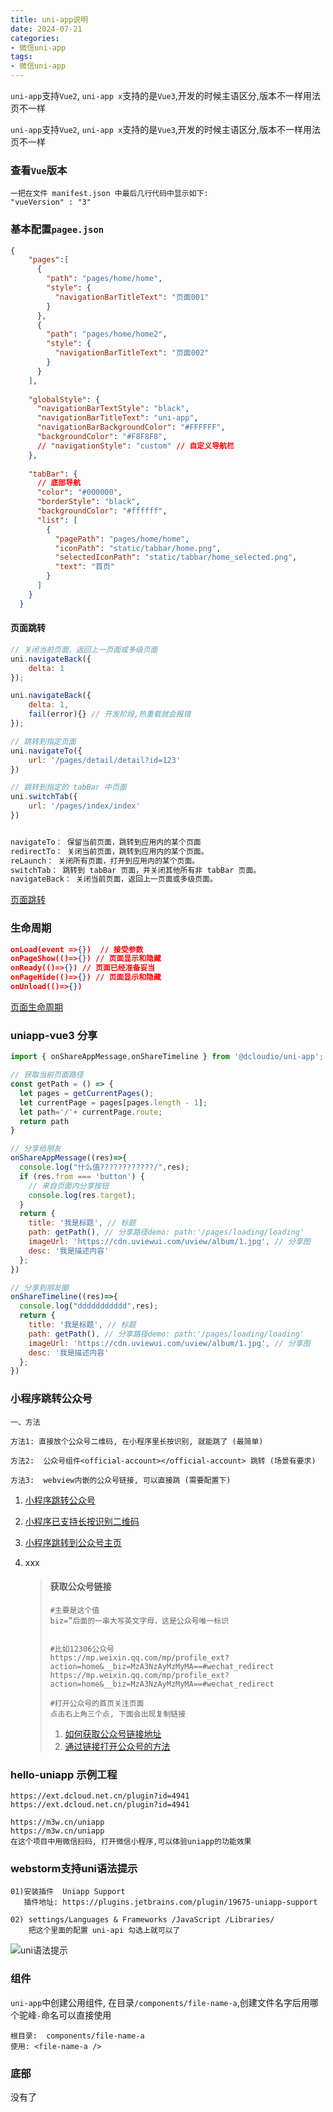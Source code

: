 ```yaml
---
title: uni-app说明
date: 2024-07-21
categories: 
- 微信uni-app
tags:
- 微信uni-app
---
```

`uni-app`支持`Vue2`, `uni-app x`支持的是`Vue3`,开发的时候主语区分,版本不一样用法页不一样

`uni-app`支持`Vue2`, `uni-app x`支持的是`Vue3`,开发的时候主语区分,版本不一样用法页不一样

<!-- more -->

### 查看`Vue`版本

```wiki
一把在文件 manifest.json 中最后几行代码中显示如下:
"vueVersion" : "3"
```



### 基本配置`pagee.json`

```json
{
    "pages":[
      {
        "path": "pages/home/home",
        "style": {
          "navigationBarTitleText": "页面001"
        }
      },
      {
        "path": "pages/home/home2",
        "style": {
          "navigationBarTitleText": "页面002"
        }
      }
    ],
    
    "globalStyle": {
      "navigationBarTextStyle": "black",
      "navigationBarTitleText": "uni-app",
      "navigationBarBackgroundColor": "#FFFFFF",
      "backgroundColor": "#F8F8F8",
      // "navigationStyle": "custom" // 自定义导航栏
    },
    
    "tabBar": {
      // 底部导航
      "color": "#000000",
      "borderStyle": "black",
      "backgroundColor": "#ffffff",
      "list": [
        {
          "pagePath": "pages/home/home",
          "iconPath": "static/tabbar/home.png",
          "selectedIconPath": "static/tabbar/home_selected.png",
          "text": "首页"
        }
      ]
    }
  }
```

#### 页面跳转

```js
// 关闭当前页面，返回上一页面或多级页面
uni.navigateBack({
    delta: 1
});

uni.navigateBack({
    delta: 1,
    fail(error){} // 开发阶段,热重载就会报错
});

// 跳转到指定页面
uni.navigateTo({
    url: '/pages/detail/detail?id=123'
})

// 跳转到指定的 tabBar 中页面
uni.switchTab({
    url: '/pages/index/index'
})


navigateTo： 保留当前页面，跳转到应用内的某个页面
redirectTo： 关闭当前页面，跳转到应用内的某个页面。
reLaunch： 关闭所有页面，打开到应用内的某个页面。
switchTab： 跳转到 tabBar 页面，并关闭其他所有非 tabBar 页面。
navigateBack： 关闭当前页面，返回上一页面或多级页面。
```

 [页面跳转](https://doc.dcloud.net.cn/uni-app-x/api/navigator.html#navigateto)

### 生命周期

```json
onLoad(event =>{}) 	// 接受参数
onPageShow(()=>{}) // 页面显示和隐藏
onReady(()=>{}) // 页面已经准备妥当
onPageHide(()=>{}) // 页面显示和隐藏
onUnload(()=>{})

```

 [页面生命周期](https://doc.dcloud.net.cn/uni-app-x/page.html#lifecycle)

### uniapp-vue3 分享

```js
import { onShareAppMessage,onShareTimeline } from '@dcloudio/uni-app';

// 获取当前页面路径
const getPath = () => {
  let pages = getCurrentPages();
  let currentPage = pages[pages.length - 1];
  let path='/'+ currentPage.route;
  return path
}

// 分享给朋友
onShareAppMessage((res)=>{
  console.log("什么值????????????/",res);
  if (res.from === 'button') {
    // 来自页面内分享按钮
    console.log(res.target);
  }
  return {
    title: '我是标题', // 标题
    path: getPath(), // 分享路径demo: path:'/pages/loading/loading'
    imageUrl: 'https://cdn.uviewui.com/uview/album/1.jpg', // 分享图
    desc: '我是描述内容'
  };
})

// 分享到朋友圈
onShareTimeline((res)=>{
  console.log("ddddddddddd",res);
  return {
    title: '我是标题', // 标题
    path: getPath(), // 分享路径demo: path:'/pages/loading/loading'
    imageUrl: 'https://cdn.uviewui.com/uview/album/1.jpg', // 分享图
    desc: '我是描述内容'
  };
})
```



### 小程序跳转公众号

```wiki
一、方法

方法1: 直接放个公众号二维码, 在小程序里长按识别, 就能跳了 (最简单)

方法2:  公众号组件<official-account></official-account> 跳转 (场景有要求)

方法3:  webview内嵌的公众号链接, 可以直接跳 (需要配置下)
```

1. [小程序跳转公众号](https://developers.weixin.qq.com/community/develop/article/doc/00006c4efecd181d729fb8f7f5bc13)

2. [小程序已支持长按识别二维码](https://developers.weixin.qq.com/community/develop/article/doc/00046045ea4f28f1679d6401950813)

3.  [小程序跳转到公众号主页](https://developers.weixin.qq.com/community/develop/article/doc/00006c4efecd181d729fb8f7f5bc13)

4. xxx

   > #### 获取公众号链接
   >
   > ```wiki
   > #主要是这个值
   > biz=”后面的一串大写英文字母，这是公众号唯一标识
   > 
   > 
   > #比如12306公众号
   > https://mp.weixin.qq.com/mp/profile_ext?action=home&__biz=MzA3NzAyMzMyMA==#wechat_redirect
   > https://mp.weixin.qq.com/mp/profile_ext?action=home&__biz=MzA3NzAyMzMyMA==#wechat_redirect
   > 
   > #打开公众号的首页关注页面
   > 点击右上角三个点, 下面会出现复制链接
   > ```
   >
   > 1.  [如何获取公众号链接地址](https://developers.weixin.qq.com/community/develop/doc/0006ec96f08e288e9ecbb960256000)
   > 2.  [通过链接打开公众号的方法](https://mp.weixin.qq.com/s/OzGuPYyMLqqq4eXLSBSfAA)

### hello-uniapp 示例工程

```wiki
https://ext.dcloud.net.cn/plugin?id=4941
https://ext.dcloud.net.cn/plugin?id=4941

https://m3w.cn/uniapp
https://m3w.cn/uniapp
在这个项目中用微信扫码, 打开微信小程序,可以体验uniapp的功能效果
```

### webstorm支持uni语法提示

```wiki
01)安装插件  Uniapp Support
   插件地址: https://plugins.jetbrains.com/plugin/19675-uniapp-support
   
02) settings/Languages & Frameworks /JavaScript /Libraries/  
    把这个里面的配置 uni-api 勾选上就可以了
```

![uni语法提示](/img/vue/idea/web_04_uniapp.jpg "uni语法提示")

### 组件

`uni-app`中创建公用组件, 在目录`/components/file-name-a`,创建文件名字后用哪个驼峰`-`命名可以直接使用

```wiki
根目录:  components/file-name-a
使用: <file-name-a />
```



### 底部

没有了
























